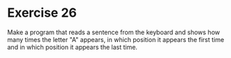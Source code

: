 # Exercise 26

Make a program that reads a sentence from the keyboard and shows how many times the letter "A" appears, in which position it appears the first time and in which position it appears the last time.
